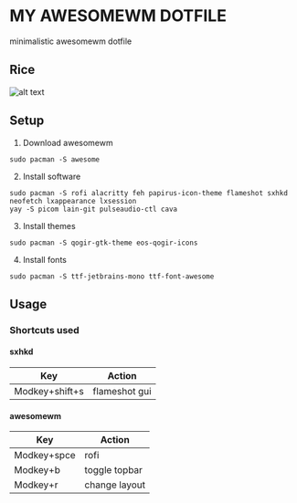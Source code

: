 # MY AWESOMEWM DOTFILE
minimalistic awesomewm dotfile

## Rice
![alt text](https://media.discordapp.net/attachments/1080621207512174592/1115483937309982751/image.png)

## Setup

1. Download awesomewm
```
sudo pacman -S awesome
```
2. Install software
```
sudo pacman -S rofi alacritty feh papirus-icon-theme flameshot sxhkd neofetch lxappearance lxsession
yay -S picom lain-git pulseaudio-ctl cava
```
3. Install themes
```
sudo pacman -S qogir-gtk-theme eos-qogir-icons
```
4. Install fonts
```
sudo pacman -S ttf-jetbrains-mono ttf-font-awesome 
```

## Usage

### Shortcuts used

#### sxhkd
|      Key      |     Action    |
| ------------- | ------------- |
| Modkey+shift+s| flameshot gui |


#### awesomewm
|      Key      |     Action    |
| ------------- | ------------- |
|  Modkey+spce  |      rofi     |
|   Modkey+b    | toggle topbar |
|   Modkey+r    | change layout |
